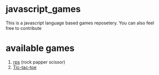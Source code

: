 # javascript_games
This is a javascript language based games reposetery. You can also feel free to contribute 

# available games
1. [rps](https://rainbow-duckanoo-2f63e9.netlify.app) (rock papper scissor)
2. [Tic-tac-toe](https://beautiful-pavlova-21f7ac.netlify.app/)
